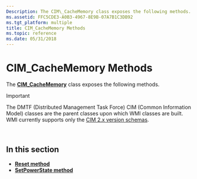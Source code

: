 ```yaml
---
Description: The CIM\_CacheMemory class exposes the following methods.
ms.assetid: FFC5CDE3-A0B3-4967-8E9B-07A7B1C3DB92
ms.tgt_platform: multiple
title: CIM_CacheMemory Methods
ms.topic: reference
ms.date: 05/31/2018
---
```


# CIM\_CacheMemory Methods

The [**CIM\_CacheMemory**](cim-cachememory.md) class exposes the following methods.

> [!IMPORTANT]
> The DMTF (Distributed Management Task Force) CIM (Common Information Model) classes are the parent classes upon which WMI classes are built. WMI currently supports only the [CIM 2.x version schemas](https://dmtf.org/standards/cim/schemas).

 

## In this section

-   [**Reset method**](reset-method-in-class-cim-cachememory.md)
-   [**SetPowerState method**](setpowerstate-method-in-class-cim-cachememory.md)

 

 



